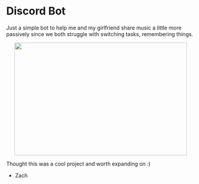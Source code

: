 # Discord Bot

Just a simple bot to help me and my girlfriend share music a little more passively since we both struggle with switching tasks, remembering things. 

<p align="center">
<img width = "460" height = "300" src = "https://github.com/cushonz/Discord_Spotify/blob/main/documentations/profile_pics/index.png">
</p>

Thought this was a cool project and worth expanding on :)

- Zach
